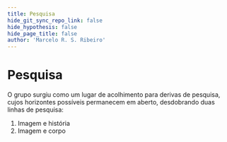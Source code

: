 ```yaml
---
title: Pesquisa
hide_git_sync_repo_link: false
hide_hypothesis: false
hide_page_title: false
author: 'Marcelo R. S. Ribeiro'
---
```


# Pesquisa

O grupo surgiu como um lugar de acolhimento para derivas de pesquisa, cujos horizontes possíveis permanecem em aberto, desdobrando duas linhas de pesquisa:

1. Imagem e história
2. Imagem e corpo